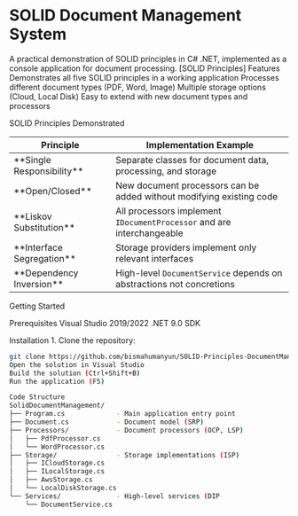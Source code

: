 # SOLID Document Management System

A practical demonstration of SOLID principles in C# .NET, implemented as a console application for document processing.
[SOLID Principles]
Features
Demonstrates all five SOLID principles in a working application
Processes different document types (PDF, Word, Image)
Multiple storage options (Cloud, Local Disk)
Easy to extend with new document types and processors

SOLID Principles Demonstrated

| Principle | Implementation Example |
|-----------|------------------------|
| \*\*Single Responsibility\*\* | Separate classes for document data, processing, and storage |
| \*\*Open/Closed\*\* | New document processors can be added without modifying existing code |
| \*\*Liskov Substitution\*\* | All processors implement `IDocumentProcessor` and are interchangeable |
| \*\*Interface Segregation\*\* | Storage providers implement only relevant interfaces |
| \*\*Dependency Inversion\*\* | High-level `DocumentService` depends on abstractions not concretions |

Getting Started

Prerequisites
Visual Studio 2019/2022
.NET 9.0 SDK

Installation
1\. Clone the repository:
```bash
git clone https://github.com/bismahumanyun/SOLID-Principles-DocumentManagementSystem.git 
Open the solution in Visual Studio
Build the solution (Ctrl+Shift+B)
Run the application (F5)

Code Structure
SolidDocumentManagement/
├── Program.cs             - Main application entry point
├── Document.cs            - Document model (SRP)
├── Processors/            - Document processors (OCP, LSP)
│   ├── PdfProcessor.cs
│   └── WordProcessor.cs
├── Storage/               - Storage implementations (ISP)
│   ├── ICloudStorage.cs
│   ├── ILocalStorage.cs
│   ├── AwsStorage.cs
│   └── LocalDiskStorage.cs
└── Services/              - High-level services (DIP
    └── DocumentService.cs

